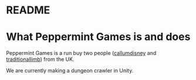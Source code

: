 # README
# What Peppermint Games is and does

Peppermint Games is a run buy two people ([callumdisney](https://github.com/callumdisney) and [traditionallimb](https://github.com/traditionallimb)) from the UK.

We are currently making a dungeon crawler in Unity.
